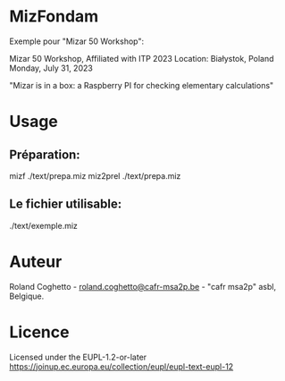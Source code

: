 # MizFondam
Exemple pour "Mizar 50 Workshop":

Mizar 50 Workshop, Affiliated with ITP 2023
Location: Białystok, Poland
Monday, July 31, 2023

"Mizar is in a box: a Raspberry PI for checking elementary calculations"

# Usage
## Préparation:
mizf ./text/prepa.miz
miz2prel ./text/prepa.miz
## Le fichier utilisable:
./text/exemple.miz

# Auteur
Roland Coghetto - roland.coghetto@cafr-msa2p.be - "cafr msa2p" asbl, Belgique.

# Licence

Licensed under the EUPL-1.2-or-later
https://joinup.ec.europa.eu/collection/eupl/eupl-text-eupl-12
